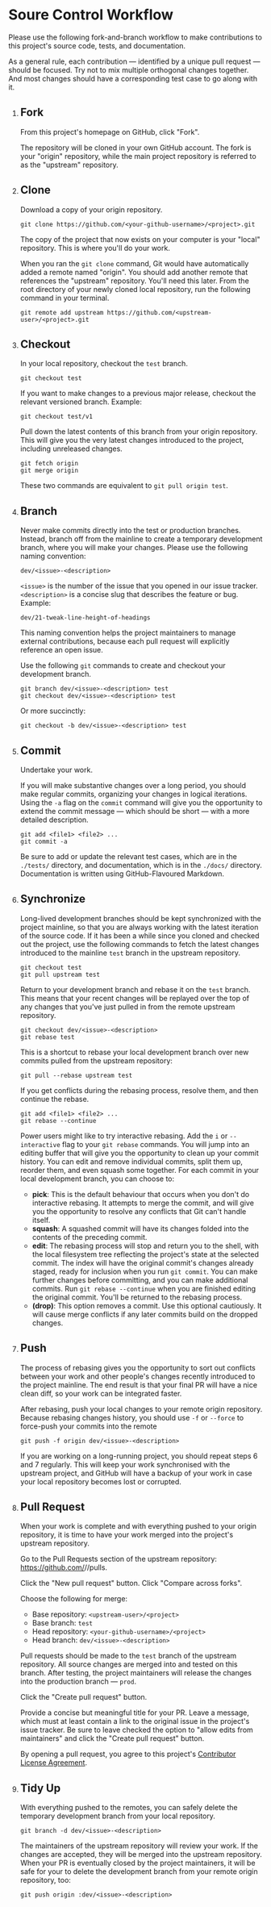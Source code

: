 # Soure Control Workflow

Please use the following fork-and-branch workflow to make contributions to this project's source code, tests, and documentation.

As a general rule, each contribution — identified by a unique pull request — should be focused. Try not to mix multiple orthogonal changes together. And most changes should have a corresponding test case to go along with it.

1. ## Fork

   From this project's homepage on GitHub, click "Fork". 
   
   The repository will be cloned in your own GitHub account. The fork is your "origin" repository, while the main project repository is referred to as the "upstream" repository.

2. ## Clone

   Download a copy of your origin repository.

   ```
   git clone https://github.com/<your-github-username>/<project>.git
   ```

   The copy of the project that now exists on your computer is your "local" repository. This is where you'll do your work. 

   When you ran the ``git clone`` command, Git would have automatically added a remote named "origin". You should add another remote that references the "upstream" repository. You'll need this later. From the root directory of your newly cloned local repository, run the following command in your terminal.

   ```
   git remote add upstream https://github.com/<upstream-user>/<project>.git
   ```

3. ## Checkout

   In your local repository, checkout the ``test`` branch.

   ```
   git checkout test
   ```

   If you want to make changes to a previous major release, checkout the relevant versioned branch. Example:

   ```
   git checkout test/v1
   ```

   Pull down the latest contents of this branch from your origin repository. This will give you the very latest changes introduced to the project, including unreleased changes.

   ```
   git fetch origin
   git merge origin
   ```

   These two commands are equivalent to ``git pull origin test``.

4. ## Branch

   Never make commits directly into the test or production branches. Instead, branch off from the mainline to create a temporary development branch, where you will make your changes. Please use the following naming convention:

   ```
   dev/<issue>-<description>
   ```

   ``<issue>`` is the number of the issue that you opened in our issue tracker. ``<description>`` is a concise slug that describes the feature or bug. Example:

   ```
   dev/21-tweak-line-height-of-headings
   ```

   This naming convention helps the project maintainers to manage external contributions, because each pull request will explicitly reference an open issue.

   Use the following ``git`` commands to create and checkout your development branch.

   ```
   git branch dev/<issue>-<description> test
   git checkout dev/<issue>-<description> test
   ```

   Or more succinctly:

   ```
   git checkout -b dev/<issue>-<description> test
   ```

5. ## Commit

   Undertake your work.

   If you will make substantive changes over a long period, you should make regular commits, organizing your changes in logical iterations. Using the ``-a`` flag on the ``commit`` command will give you the opportunity to extend the commit message — which should be short — with a more detailed description.

   ```
   git add <file1> <file2> ...
   git commit -a
   ```

   Be sure to add or update the relevant test cases, which are in the ``./tests/`` directory, and documentation, which is in the ``./docs/`` directory. Documentation is written using GitHub-Flavoured Markdown.

6. ## Synchronize

   Long-lived development branches should be kept synchronized with the project mainline, so that you are always working with the latest iteration of the source code. If it has been a while since you cloned and checked out the project, use the following commands to fetch the latest changes introduced to the mainline ``test`` branch in the upstream repository.

   ```
   git checkout test
   git pull upstream test
   ```

   Return to your development branch and rebase it on the ``test`` branch. This means that your recent changes will be replayed over the top of any changes that you've just pulled in from the remote upstream repository.

   ```
   git checkout dev/<issue>-<description>
   git rebase test
   ```

   This is a shortcut to rebase your local development branch over new commits pulled from the upstream repository:

   ```
   git pull --rebase upstream test
   ```

   If you get conflicts during the rebasing process, resolve them, and then continue the rebase.

   ```
   git add <file1> <file2> ...
   git rebase --continue
   ```

   Power users might like to try interactive rebasing. Add the ``i`` or ``--interactive`` flag to your ``git rebase`` commands. You will jump into an editing buffer that will give you the opportunity to clean up your commit history. You can edit and remove individual commits, split them up, reorder them, and even squash some together. For each commit in your local development branch, you can choose to:

   - **pick**: This is the default behaviour that occurs when you don't do interactive rebasing. It attempts to merge the commit, and will give you the opportunity to resolve any conflicts that Git can't handle itself.
   - **squash**: A squashed commit will have its changes folded into the contents of the preceding commit.
   - **edit**: The rebasing process will stop and return you to the shell, with the local filesystem tree reflecting the project's state at the selected commit. The index will have the original commit's changes already staged, ready for inclusion when you run ``git commit``. You can make further changes before committing, and you can make additional commits. Run ``git rebase --continue`` when you are finished editing the original commit. You'll be returned to the rebasing process.
   - **(drop)**: This option removes a commit. Use this optional cautiously. It will cause merge conflicts if any later commits build on the dropped changes.

7. ## Push

   The process of rebasing gives you the opportunity to sort out conflicts between your work and other people's changes recently introduced to the project mainline. The end result is that your final PR will have a nice clean diff, so your work can be integrated faster.

   After rebasing, push your local changes to your remote origin repository. Because rebasing changes history, you should use ``-f`` or ``--force`` to force-push your commits into the remote

   ```
   git push -f origin dev/<issue>-<description>
   ```

   If you are working on a long-running project, you should repeat steps 6 and 7 regularly. This will keep your work synchronised with the upstream project, and GitHub will have a backup of your work in case your local repository becomes lost or corrupted.

8. ## Pull Request

   When your work is complete and with everything pushed to your origin repository, it is time to have your work merged into the project's upstream repository.

   Go to the Pull Requests section of the upstream repository: https://github.com/<upstream-user>/<project>/pulls.
   
   Click the "New pull request" button. Click "Compare across forks".
   
   Choose the following for merge:

   - Base repository: ``<upstream-user>/<project>``
   - Base branch: ``test``
   - Head repository: ``<your-github-username>/<project>``
   - Head branch: ``dev/<issue>-<description>``

   Pull requests should be made to the ``test`` branch of the upstream repository. All source changes are merged into and tested on this branch. After testing, the project maintainers will release the changes into the production branch — ``prod``.

   Click the "Create pull request" button.

   Provide a concise but meaningful title for your PR. Leave a message, which must at least contain a link to the original issue in the project's issue tracker. Be sure to leave checked the option to "allow edits from maintainers" and click the "Create pull request" button.

   By opening a pull request, you agree to this project's [Contributor License Agreement](cla.md).

9. ## Tidy Up

   With everything pushed to the remotes, you can safely delete the temporary development branch from your local repository.

   ```
   git branch -d dev/<issue>-<description>
   ```

   The maintainers of the upstream repository will review your work. If the changes are accepted, they will be merged into the upstream repository. When your PR is eventually closed by the project maintainers, it will be safe for your to delete the development branch from your remote origin repository, too:

   ```
   git push origin :dev/<issue>-<description>
   ```
